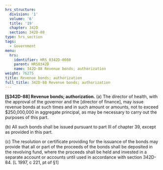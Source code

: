 ```yaml
---
hrs_structure:
  division: '1'
  volume: '6'
  title: '19'
  chapter: 342D
  section: 342D-88
type: hrs_section
tags:
  - Government
menu:
  hrs:
    identifier: HRS_0342D-0088
    parent: HRS0342D
    name: 342D-88 Revenue bonds; authorization
weight: 76275
title: Revenue bonds; authorization
full_title: 342D-88 Revenue bonds; authorization
---
```

**[§342D-88] Revenue bonds; authorization.** (a) The director of health, with the approval of the governor and the [director of finance], may issue revenue bonds at such times and in such amount or amounts, not to exceed $250,000,000 in aggregate principal, as may be necessary to carry out the purposes of this part.

(b) All such bonds shall be issued pursuant to part III of chapter 39, except as provided in this part.

(c) The resolution or certificate providing for the issuance of the bonds may provide that all or part of the proceeds of the bonds shall be deposited in the revolving fund, where the proceeds shall be held and invested in a separate account or accounts until used in accordance with section 342D-84\. [L 1997, c 221, pt of §1]